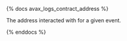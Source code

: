 {% docs avax_logs_contract_address %}

The address interacted with for a given event.

{% enddocs %}